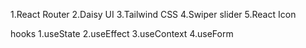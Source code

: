 1.React Router
2.Daisy UI 
3.Tailwind CSS
4.Swiper slider
5.React Icon

hooks
1.useState
2.useEffect
3.useContext 
4.useForm
